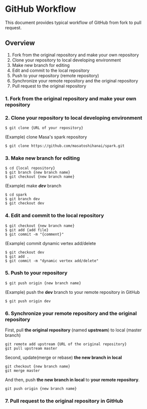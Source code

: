 # GitHub Workflow
This document provides typical workflow of GitHub from fork to pull request.

## Overview
1. Fork from the original repository and make your own repository
2. Clone your repository to local developing environment
3. Make new branch for editing
4. Edit and commit to the local repository
5. Push to your repository (remote repository)
6. Synchronize your remote repository and the original repository
7. Pull request to the original repository

### 1. Fork from the original repository and make your own repository

### 2. Clone your repository to local developing environment

```
$ git clone {URL of your repository}
```

(Example) clone Masa's spark repository

```
$ git clone https://github.com/masatoshihanai/spark.git
```

### 3. Make new branch for editing
```
$ cd {local repository}
$ git branch {new branch name}
$ git checkout {new branch name}
```

(Example) make ***dev*** branch
```
$ cd spark
$ git branch dev
$ git checkout dev
```

### 4. Edit and commit to the local repository

```
$ git checkout {new branch name}
$ git add {add file}
$ git commit -m "{comment}"
```

(Example) commit dynamic vertex add/delete
```
$ git checkout dev
$ git add .
$ git commit -m "dynamic vertex add/delete"
```

### 5. Push to your repository

```
$ git push origin {new branch name}
```

(Example) push the **dev** branch to your remote repository in GitHub

```
$ git push origin dev
```
### 6. Synchronize your remote repository and the original repository
First, pull **the original repository** (named **upstream**) to local (master branch)
```
git remote add upstream {URL of the original repository}
git pull upstream master
```
Second, update(merge or rebase) **the new branch in local**
```
git checkout {new branch name}
git merge master
```
And then, push **the new branch in local** to **your remote repository**.
```
git push origin {new branch name}
```

### 7. Pull request to the original repository in GitHub
